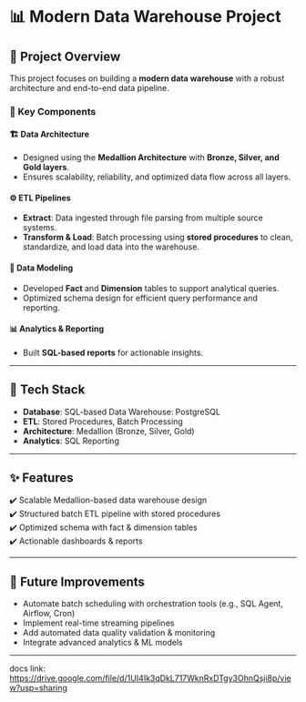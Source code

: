 # 📊 Modern Data Warehouse Project

## 🚀 Project Overview  
This project focuses on building a **modern data warehouse** with a robust architecture and end-to-end data pipeline.  

### 🔹 Key Components  

#### 🏗️ Data Architecture  
- Designed using the **Medallion Architecture** with **Bronze, Silver, and Gold layers**.  
- Ensures scalability, reliability, and optimized data flow across all layers.  

#### ⚙️ ETL Pipelines  
- **Extract**: Data ingested through file parsing from multiple source systems.  
- **Transform & Load**: Batch processing using **stored procedures** to clean, standardize, and load data into the warehouse.  

#### 📐 Data Modeling  
- Developed **Fact** and **Dimension** tables to support analytical queries.  
- Optimized schema design for efficient query performance and reporting.  

#### 📊 Analytics & Reporting  
- Built **SQL-based reports** for actionable insights.  

---

## 📂 Tech Stack  
- **Database**: SQL-based Data Warehouse: PostgreSQL
- **ETL**: Stored Procedures, Batch Processing  
- **Architecture**: Medallion (Bronze, Silver, Gold)  
- **Analytics**: SQL Reporting  

---

## ✨ Features  
✔️ Scalable Medallion-based data warehouse design  
✔️ Structured batch ETL pipeline with stored procedures  
✔️ Optimized schema with fact & dimension tables  
✔️ Actionable dashboards & reports  

---

## 📌 Future Improvements  
- Automate batch scheduling with orchestration tools (e.g., SQL Agent, Airflow, Cron)  
- Implement real-time streaming pipelines  
- Add automated data quality validation & monitoring  
- Integrate advanced analytics & ML models  

---

docs link: https://drive.google.com/file/d/1UI4Ik3qDkL717WknRxDTgy3OhnQsji8p/view?usp=sharing
